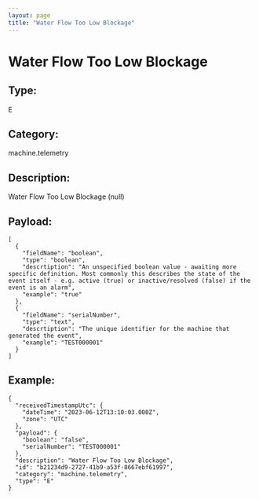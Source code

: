 ```yaml
---
layout: page
title: "Water Flow Too Low Blockage"
---
```


# Water Flow Too Low Blockage

## Type:

E

## Category:

machine.telemetry

## Description: 

Water Flow Too Low Blockage (null)

## Payload:

```
[
  {
    "fieldName": "boolean",
    "type": "boolean",
    "descrtiption": "An unspecified boolean value - awaiting more specific definition. Most commonly this describes the state of the event itself - e.g. active (true) or inactive/resolved (false) if the event is an alarm",
    "example": "true"
  },
  {
    "fieldName": "serialNumber",
    "type": "text",
    "descrtiption": "The unique identifier for the machine that generated the event",
    "example": "TEST000001"
  }
]
```

## Example:

```
{
  "receivedTimestampUtc": {
    "dateTime": "2023-06-12T13:10:03.000Z",
    "zone": "UTC"
  },
  "payload": {
    "boolean": "false",
    "serialNumber": "TEST000001"
  },
  "description": "Water Flow Too Low Blockage",
  "id": "b21234d9-2727-41b9-a53f-8667ebf61997",
  "category": "machine.telemetry",
  "type": "E"
}
```
